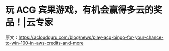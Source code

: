 # 玩 ACG 宾果游戏，有机会赢得多云的奖品！|云专家

原文：<https://acloudguru.com/blog/news/play-acg-bingo-for-your-chance-to-win-100-in-aws-credits-and-more>
